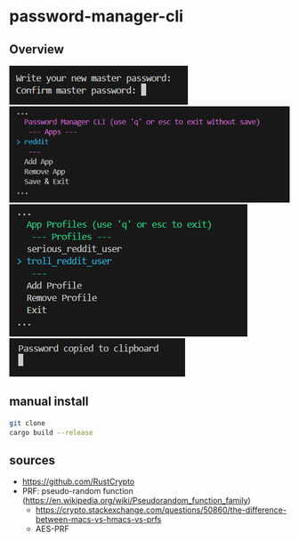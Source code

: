 # password-manager-cli

## Overview

![confirm](imgs/confirm.png)
![app](imgs/app.png)
![profiles](imgs/profiles.png)
![pwd-copy](imgs/pwd-copy.png)

## manual install

```bash
git clone
cargo build --release
```

## sources

- <https://github.com/RustCrypto>
- PRF: pseudo-random function (<https://en.wikipedia.org/wiki/Pseudorandom_function_family>)
    - <https://crypto.stackexchange.com/questions/50860/the-difference-between-macs-vs-hmacs-vs-prfs>
    - AES-PRF
